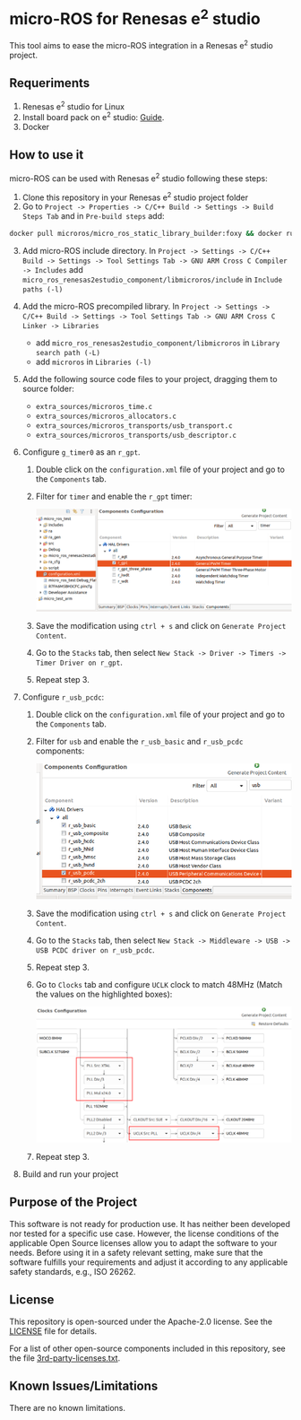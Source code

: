 # micro-ROS for Renesas e<sup>2</sup> studio

This tool aims to ease the micro-ROS integration in a Renesas e<sup>2</sup> studio project.

## Requeriments

1. Renesas e<sup>2</sup> studio for Linux
2. Install board pack on e<sup>2</sup> studio: [Guide](.Install_packs.md).
3. Docker
## How to use it

micro-ROS can be used with Renesas e<sup>2</sup> studio following these steps:

1. Clone this repository in your Renesas e<sup>2</sup> studio project folder
2. Go to `Project -> Properties -> C/C++ Build -> Settings -> Build Steps Tab` and in `Pre-build steps` add:

```bash
docker pull microros/micro_ros_static_library_builder:foxy && docker run --rm -v ${TCINSTALL}:/toolchain -v ${workspace_loc:/${ProjName}}:/project --env MICROROS_LIBRARY_FOLDER=micro_ros_renesas2estudio_component microros/micro_ros_static_library_builder:foxy "${cross_toolchain_flags}"
```

3. Add micro-ROS include directory. In `Project -> Settings -> C/C++ Build -> Settings -> Tool Settings Tab -> GNU ARM Cross C Compiler -> Includes` add `micro_ros_renesas2estudio_component/libmicroros/include` in `Include paths (-l)`
4. Add the micro-ROS precompiled library. In `Project -> Settings -> C/C++ Build -> Settings -> Tool Settings Tab -> GNU ARM Cross C Linker -> Libraries`
      - add `micro_ros_renesas2estudio_component/libmicroros` in `Library search path (-L)`
      - add `microros` in `Libraries (-l)`
5. Add the following source code files to your project, dragging them to source folder:
      - `extra_sources/microros_time.c`
      - `extra_sources/microros_allocators.c`
      - `extra_sources/microros_transports/usb_transport.c`
      - `extra_sources/microros_transports/usb_descriptor.c`
6. Configure `g_timer0` as an `r_gpt`.
   1. Double click on the `configuration.xml` file of your project and go to the `Components` tab.
   2. Filter for `timer` and enable the `r_gpt` timer:
   
      ![image](.images/Enable_timer.png)

   3. Save the modification using `ctrl + s` and click on `Generate Project Content`.
   4. Go to the `Stacks` tab, then select `New Stack -> Driver -> Timers -> Timer Driver on r_gpt`.
   5. Repeat step 3.

7. Configure `r_usb_pcdc`:
   1. Double click on the `configuration.xml` file of your project and go to the `Components` tab.
   2. Filter for `usb` and enable the `r_usb_basic` and `r_usb_pcdc` components:

      ![image](.images/Enable_usb.png)

   3. Save the modification using `ctrl + s` and click on `Generate Project Content`.
   4. Go to the `Stacks` tab, then select `New Stack -> Middleware -> USB -> USB PCDC driver on r_usb_pcdc`.
   5. Repeat step 3.
   6. Go to `Clocks` tab and configure `UCLK` clock to match 48MHz (Match the values on the highlighted boxes):

      ![image](.images/Configure_usb_clock.png)

   7. Repeat step 3.

8. Build and run your project

## Purpose of the Project

This software is not ready for production use. It has neither been developed nor
tested for a specific use case. However, the license conditions of the
applicable Open Source licenses allow you to adapt the software to your needs.
Before using it in a safety relevant setting, make sure that the software
fulfills your requirements and adjust it according to any applicable safety
standards, e.g., ISO 26262.

## License

This repository is open-sourced under the Apache-2.0 license. See the [LICENSE](LICENSE) file for details.

For a list of other open-source components included in this repository,
see the file [3rd-party-licenses.txt](3rd-party-licenses.txt).

## Known Issues/Limitations

There are no known limitations.
